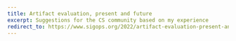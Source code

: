```yaml
---
title: Artifact evaluation, present and future
excerpt: Suggestions for the CS community based on my experience
redirect_to: https://www.sigops.org/2022/artifact-evaluation-present-and-future/
---
```

